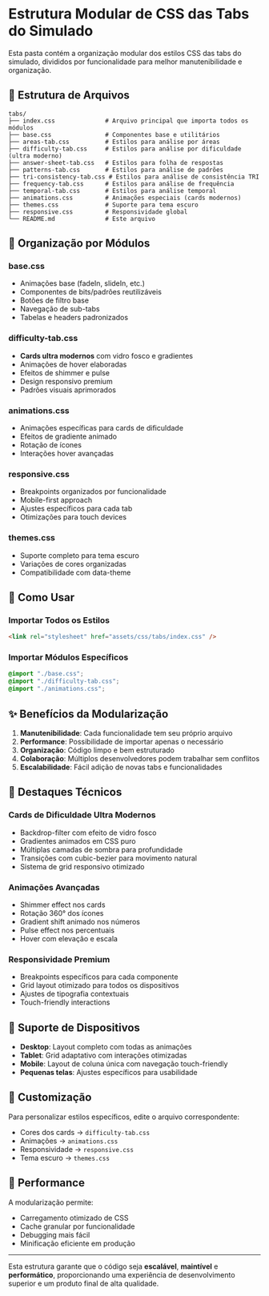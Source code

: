 # Estrutura Modular de CSS das Tabs do Simulado

Esta pasta contém a organização modular dos estilos CSS das tabs do simulado, divididos por funcionalidade para melhor manutenibilidade e organização.

## 📁 Estrutura de Arquivos

```
tabs/
├── index.css              # Arquivo principal que importa todos os módulos
├── base.css               # Componentes base e utilitários
├── areas-tab.css          # Estilos para análise por áreas
├── difficulty-tab.css     # Estilos para análise por dificuldade (ultra moderno)
├── answer-sheet-tab.css   # Estilos para folha de respostas
├── patterns-tab.css       # Estilos para análise de padrões
├── tri-consistency-tab.css # Estilos para análise de consistência TRI
├── frequency-tab.css      # Estilos para análise de frequência
├── temporal-tab.css       # Estilos para análise temporal
├── animations.css         # Animações especiais (cards modernos)
├── themes.css             # Suporte para tema escuro
├── responsive.css         # Responsividade global
└── README.md              # Este arquivo
```

## 🎯 Organização por Módulos

### **base.css**

- Animações base (fadeIn, slideIn, etc.)
- Componentes de bits/padrões reutilizáveis
- Botões de filtro base
- Navegação de sub-tabs
- Tabelas e headers padronizados

### **difficulty-tab.css**

- **Cards ultra modernos** com vidro fosco e gradientes
- Animações de hover elaboradas
- Efeitos de shimmer e pulse
- Design responsivo premium
- Padrões visuais aprimorados

### **animations.css**

- Animações específicas para cards de dificuldade
- Efeitos de gradiente animado
- Rotação de ícones
- Interações hover avançadas

### **responsive.css**

- Breakpoints organizados por funcionalidade
- Mobile-first approach
- Ajustes específicos para cada tab
- Otimizações para touch devices

### **themes.css**

- Suporte completo para tema escuro
- Variações de cores organizadas
- Compatibilidade com data-theme

## 🚀 Como Usar

### Importar Todos os Estilos

```html
<link rel="stylesheet" href="assets/css/tabs/index.css" />
```

### Importar Módulos Específicos

```css
@import "./base.css";
@import "./difficulty-tab.css";
@import "./animations.css";
```

## ✨ Benefícios da Modularização

1. **Manutenibilidade**: Cada funcionalidade tem seu próprio arquivo
2. **Performance**: Possibilidade de importar apenas o necessário
3. **Organização**: Código limpo e bem estruturado
4. **Colaboração**: Múltiplos desenvolvedores podem trabalhar sem conflitos
5. **Escalabilidade**: Fácil adição de novas tabs e funcionalidades

## 🎨 Destaques Técnicos

### Cards de Dificuldade Ultra Modernos

- Backdrop-filter com efeito de vidro fosco
- Gradientes animados em CSS puro
- Múltiplas camadas de sombra para profundidade
- Transições com cubic-bezier para movimento natural
- Sistema de grid responsivo otimizado

### Animações Avançadas

- Shimmer effect nos cards
- Rotação 360° dos ícones
- Gradient shift animado nos números
- Pulse effect nos percentuais
- Hover com elevação e escala

### Responsividade Premium

- Breakpoints específicos para cada componente
- Grid layout otimizado para todos os dispositivos
- Ajustes de tipografia contextuais
- Touch-friendly interactions

## 📱 Suporte de Dispositivos

- **Desktop**: Layout completo com todas as animações
- **Tablet**: Grid adaptativo com interações otimizadas
- **Mobile**: Layout de coluna única com navegação touch-friendly
- **Pequenas telas**: Ajustes específicos para usabilidade

## 🔧 Customização

Para personalizar estilos específicos, edite o arquivo correspondente:

- Cores dos cards → `difficulty-tab.css`
- Animações → `animations.css`
- Responsividade → `responsive.css`
- Tema escuro → `themes.css`

## 🎯 Performance

A modularização permite:

- Carregamento otimizado de CSS
- Cache granular por funcionalidade
- Debugging mais fácil
- Minificação eficiente em produção

---

Esta estrutura garante que o código seja **escalável**, **maintível** e **performático**, proporcionando uma experiência de desenvolvimento superior e um produto final de alta qualidade.

